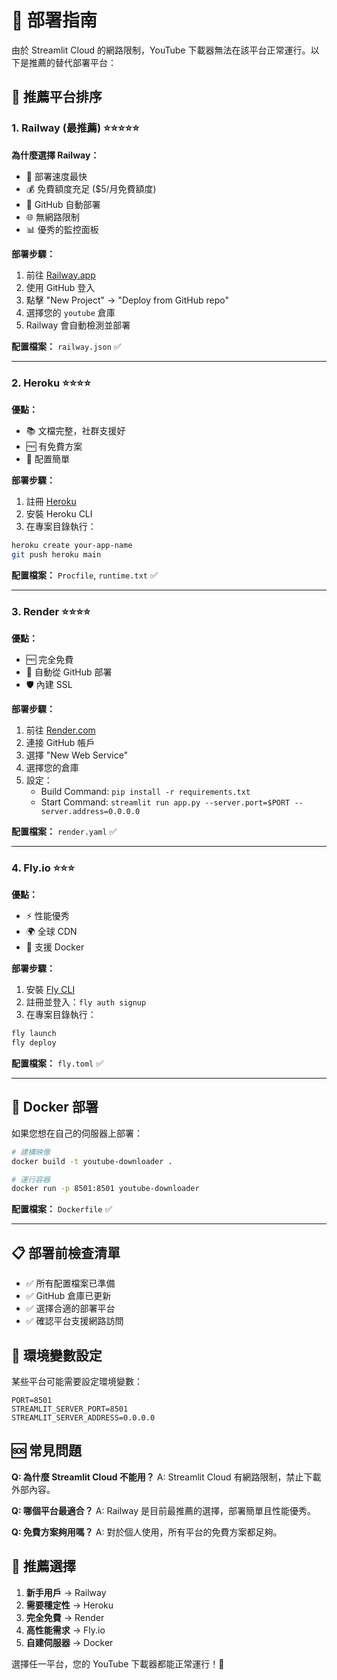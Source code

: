 # 🚀 部署指南

由於 Streamlit Cloud 的網路限制，YouTube 下載器無法在該平台正常運行。以下是推薦的替代部署平台：

## 🌟 推薦平台排序

### 1. Railway (最推薦) ⭐⭐⭐⭐⭐
**為什麼選擇 Railway：**
- 🚀 部署速度最快
- 💰 免費額度充足 ($5/月免費額度)
- 🔗 GitHub 自動部署
- 🌐 無網路限制
- 📊 優秀的監控面板

**部署步驟：**
1. 前往 [Railway.app](https://railway.app)
2. 使用 GitHub 登入
3. 點擊 "New Project" → "Deploy from GitHub repo"
4. 選擇您的 `youtube` 倉庫
5. Railway 會自動檢測並部署

**配置檔案：** `railway.json` ✅

---

### 2. Heroku ⭐⭐⭐⭐
**優點：**
- 📚 文檔完整，社群支援好
- 🆓 有免費方案
- 🔧 配置簡單

**部署步驟：**
1. 註冊 [Heroku](https://heroku.com)
2. 安裝 Heroku CLI
3. 在專案目錄執行：
```bash
heroku create your-app-name
git push heroku main
```

**配置檔案：** `Procfile`, `runtime.txt` ✅

---

### 3. Render ⭐⭐⭐⭐
**優點：**
- 🆓 完全免費
- 🔄 自動從 GitHub 部署
- 🛡️ 內建 SSL

**部署步驟：**
1. 前往 [Render.com](https://render.com)
2. 連接 GitHub 帳戶
3. 選擇 "New Web Service"
4. 選擇您的倉庫
5. 設定：
   - Build Command: `pip install -r requirements.txt`
   - Start Command: `streamlit run app.py --server.port=$PORT --server.address=0.0.0.0`

**配置檔案：** `render.yaml` ✅

---

### 4. Fly.io ⭐⭐⭐
**優點：**
- ⚡ 性能優秀
- 🌍 全球 CDN
- 🐳 支援 Docker

**部署步驟：**
1. 安裝 [Fly CLI](https://fly.io/docs/getting-started/installing-flyctl/)
2. 註冊並登入：`fly auth signup`
3. 在專案目錄執行：
```bash
fly launch
fly deploy
```

**配置檔案：** `fly.toml` ✅

---

## 🐳 Docker 部署

如果您想在自己的伺服器上部署：

```bash
# 建構映像
docker build -t youtube-downloader .

# 運行容器
docker run -p 8501:8501 youtube-downloader
```

**配置檔案：** `Dockerfile` ✅

---

## 📋 部署前檢查清單

- ✅ 所有配置檔案已準備
- ✅ GitHub 倉庫已更新
- ✅ 選擇合適的部署平台
- ✅ 確認平台支援網路訪問

## 🔧 環境變數設定

某些平台可能需要設定環境變數：

```
PORT=8501
STREAMLIT_SERVER_PORT=8501
STREAMLIT_SERVER_ADDRESS=0.0.0.0
```

## 🆘 常見問題

**Q: 為什麼 Streamlit Cloud 不能用？**
A: Streamlit Cloud 有網路限制，禁止下載外部內容。

**Q: 哪個平台最適合？**
A: Railway 是目前最推薦的選擇，部署簡單且性能優秀。

**Q: 免費方案夠用嗎？**
A: 對於個人使用，所有平台的免費方案都足夠。

## 🎯 推薦選擇

1. **新手用戶** → Railway
2. **需要穩定性** → Heroku
3. **完全免費** → Render
4. **高性能需求** → Fly.io
5. **自建伺服器** → Docker

選擇任一平台，您的 YouTube 下載器都能正常運行！🎉